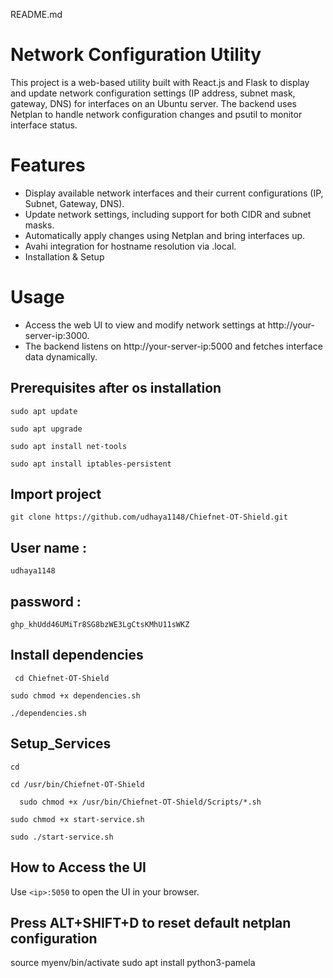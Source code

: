 README.md 
# Network Configuration Utility
This project is a web-based utility built with React.js and Flask to display and update network configuration settings (IP address, subnet mask, gateway, DNS) for interfaces on an Ubuntu server. The backend uses Netplan to handle network configuration changes and psutil to monitor interface status.

# Features
* Display available network interfaces and their current configurations (IP, Subnet, Gateway, DNS).
* Update network settings, including support for both CIDR and subnet masks.
* Automatically apply changes using Netplan and bring interfaces up.
* Avahi integration for hostname resolution via .local.
* Installation & Setup

# Usage
* Access the web UI to view and modify network settings at http://your-server-ip:3000.
* The backend listens on http://your-server-ip:5000 and fetches interface data dynamically.

## Prerequisites after os installation
```
sudo apt update
```
```
sudo apt upgrade
```
```
sudo apt install net-tools 
```
```
sudo apt install iptables-persistent
```


  ## Import project
  ```
 git clone https://github.com/udhaya1148/Chiefnet-OT-Shield.git
  ```
  ## User name : 
  ```
  udhaya1148
  ```
 ## password : 
  ```
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
  ```
  ## Install dependencies
  ```
   cd Chiefnet-OT-Shield  
  ```
  ```
  sudo chmod +x dependencies.sh
  ```
  ```
  ./dependencies.sh
  ```

  ## Setup_Services
  ```
 cd 
```
```
cd /usr/bin/Chiefnet-OT-Shield
```
```
  sudo chmod +x /usr/bin/Chiefnet-OT-Shield/Scripts/*.sh
 ```
  ```
  sudo chmod +x start-service.sh
  ```
  ```
 sudo ./start-service.sh
  ```
## How to Access the UI

Use `<ip>:5050` to open the UI in your browser.

## Press ALT+SHIFT+D to reset default netplan configuration













source myenv/bin/activate
sudo apt install python3-pamela


